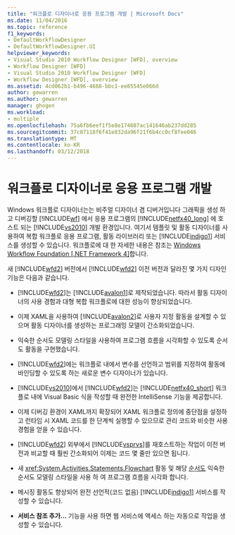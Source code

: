 ```yaml
---
title: "워크플로 디자이너로 응용 프로그램 개발 | Microsoft Docs"
ms.date: 11/04/2016
ms.topic: reference
f1_keywords:
- DefaultWorkflowDesigner
- DefaultWorkflowDesigner.UI
helpviewer_keywords:
- Visual Studio 2010 Workflow Designer [WFD], overview
- Workflow Designer [WFD]
- Visual Studio 2010 Workflow Designer [WFD]
- Workflow Designer [WFD], overview
ms.assetid: 4cd062b1-b496-4668-bbc1-ee85545e066d
author: gewarren
ms.author: gewarren
manager: ghogen
ms.workload:
- multiple
ms.openlocfilehash: 75a6fb6eef1f5e8e174607ac141646ab237dd285
ms.sourcegitcommit: 37c87118f6f41e832da96f21f6b4cc0cf8fee046
ms.translationtype: MT
ms.contentlocale: ko-KR
ms.lasthandoff: 03/12/2018
---
```

# <a name="developing-applications-with-the-workflow-designer"></a>워크플로 디자이너로 응용 프로그램 개발

Windows 워크플로 디자이너는는 비주얼 디자이너 겸 디버거입니다 그래픽을 생성 하 고 디버깅할 [!INCLUDE[wf](../workflow-designer/includes/wf_md.md)] 에서 응용 프로그램의 [!INCLUDE[netfx40_long](../workflow-designer/includes/netfx40_long_md.md)] 에 호스트 되는 [!INCLUDE[vs2010](../misc/includes/vs2010_md.md)] 개발 환경입니다. 여기서 템플릿 및 활동 디자이너를 사용하여 복합 워크플로 응용 프로그램, 활동 라이브러리 또는 [!INCLUDE[indigo1](../workflow-designer/includes/indigo1_md.md)] 서비스를 생성할 수 있습니다. 워크플로에 대 한 자세한 내용은 참조는 [Windows Workflow Foundation &#91;.NET Framework 4&#93;](http://msdn.microsoft.com/Library/9a23ea6b-d600-483e-89cd-8889cfec5f66)합니다.

 새 [!INCLUDE[wfd2](../workflow-designer/includes/wfd2_md.md)] 버전에서 [!INCLUDE[wfd2](../workflow-designer/includes/wfd2_md.md)] 이전 버전과 달라진 몇 가지 디자인 기능은 다음과 같습니다.

-   [!INCLUDE[wfd2](../workflow-designer/includes/wfd2_md.md)]는 [!INCLUDE[avalon1](../workflow-designer/includes/avalon1_md.md)]로 제작되었습니다. 따라서 활동 디자이너의 사용 경험과 대형 복합 워크플로에 대한 성능이 향상되었습니다.

-   이제 XAML을 사용하여 [!INCLUDE[avalon2](../workflow-designer/includes/avalon2_md.md)]로 사용자 지정 활동을 설계할 수 있으며 활동 디자이너를 생성하는 프로그래밍 모델이 간소화되었습니다.

-   익숙한 순서도 모델링 스타일을 사용하여 프로그램 흐름을 시각화할 수 있도록 순서도 활동을 구현했습니다.

-   [!INCLUDE[wfd2](../workflow-designer/includes/wfd2_md.md)]에는 워크플로 내에서 변수를 선언하고 범위를 지정하여 활동에 바인딩할 수 있도록 하는 새로운 변수 디자이너가 있습니다.

-   [!INCLUDE[vs2010](../misc/includes/vs2010_md.md)]에서 [!INCLUDE[wfd2](../workflow-designer/includes/wfd2_md.md)]는 [!INCLUDE[netfx40_short](../workflow-designer/includes/netfx40_short_md.md)] 워크플로 내에 Visual Basic 식을 작성할 때 완전한 IntelliSense 기능을 제공합니다.

-   이제 디버깅 환경이 XAML까지 확장되어 XAML 워크플로 정의에 중단점을 설정하고 런타임 시 XAML 코드를 한 단계씩 실행할 수 있으므로 관리 코드와 비슷한 사용 경험을 얻을 수 있습니다.

-   [!INCLUDE[wfd2](../workflow-designer/includes/wfd2_md.md)] 외부에서 [!INCLUDE[vsprvs](../code-quality/includes/vsprvs_md.md)]를 재호스트하는 작업이 이전 버전과 비교할 때 훨씬 간소화되어 이제는 코드 몇 줄만 있으면 됩니다.

-   새 <xref:System.Activities.Statements.Flowchart> 활동 및 해당 [순서도](../workflow-designer/flowchart-activity-designer.md) 익숙한 순서도 모델링 스타일을 사용 하 여 프로그램 흐름을 시각화 합니다.

-   메시징 활동도 향상되어 완전 선언적(코드 없음) [!INCLUDE[indigo1](../workflow-designer/includes/indigo1_md.md)] 서비스를 작성할 수 있습니다.

-   **서비스 참조 추가...**  기능을 사용 하면 웹 서비스에 액세스 하는 자동으로 작업을 생성할 수 있습니다.